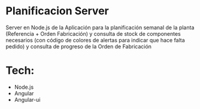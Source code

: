 Planificacion Server
=============

Server en Node.js de la Aplicación para la planificación semanal de la planta (Referencia + Orden Fabricación) y consulta de stock de componentes necesarios (con código de colores de alertas para indicar que hace falta pedido) y consulta de progreso de la Orden de Fabricación

Tech:
=====

- Node.js
- Angular
- Angular-ui
